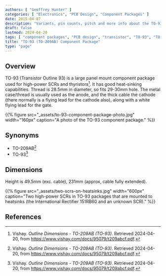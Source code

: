 ```yaml
---
authors: [ "Geoffrey Hunter" ]
categories: [ "Electronics", "PCB Design", "Component Packages" ]
date: 2015-04-07
description: "Variants, pin counts, pitch and more info about the TO-93 component package."
draft: false
lastmod: 2024-04-20
tags: [ "component packages", "PCB design", "transistor", "TO-93", "TO-209AB", "SCR", "thyristor" ]
title: "TO-93 (TO-209AB) Component Package"
type: "page"
---
```


## Overview

TO-93 (Transistor Outline 93) is a large panel mount component package used for high-power SCRs and thyristors[^vishay-to-209ab-to-93]. It has good heat-sinking capabilities. Thread is 28.5mm in diameter, so fits 29-30mm hole. The metal case/thread is usually used as the anode, and the thick cable the cathode (there normally is a flying lead for the cathode also), along with a white flying lead for the gate.

{{% figure src="_assets/to-93-component-package-photo.jpg" width="160px" caption="A photo of the TO-93 component package." %}}

## Synonyms

* TO-209AB[^vishay-to-209ab-to-93]
* TO-93[^vishay-to-209ab-to-93]

## Dimensions

Height is 49.5mm (exc. cable), 231mm (approx, cable fully extended).

{{% figure src="_assets/two-scrs-on-heatsinks.jpg" width="600px" caption="Two high-power SCRs in TO-93 packages that are mounted to heatsinks (the International Rectifier 151RB60 and an unknown SCR)." %}}

## References

[^vishay-to-209ab-to-93]: Vishay. _Outline Dimensions - TO-209AB (TO-93)_. Retrieved 2024-04-20, from https://www.vishay.com/docs/95079/t209abcf.pdf.
